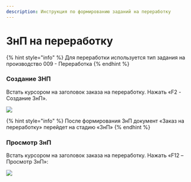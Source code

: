 ```yaml
---
description: Инструкция по формированию заданий на переработку
---
```


# ЗнП на переработку

{% hint style="info" %}
Для переработки используется тип задания на производство 009 - Переработка
{% endhint %}

### **Создание ЗНП**

Встать курсором на заголовок заказа на переработку. Нажать «F2 - Создание ЗнП».

![](<../../.gitbook/assets/15 (17).png>)

{% hint style="info" %}
После формирования ЗнП документ «Заказ на переработку» перейдет на стадию «ЗнП»
{% endhint %}

### &#x20;**Просмотр ЗнП**

Встать курсором на заголовок заказа на переработку. Нажать «F12 – Просмотр ЗнП»:

![](<../../.gitbook/assets/16 (14).png>)
